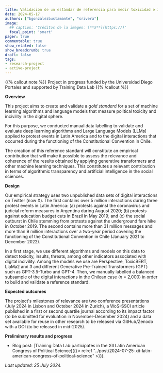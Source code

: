 ```yaml
---
title: Validación de un estándar de referencia para medir toxicidad e incivilidad política en la esfera digital
date: 2024-05-17
authors: ["bgonzalezbustamante", "srivera"]
image:
  ## caption: 'Créditos de la imagen: [**X**](https://)'
  focal_point: 'smart'
pager: true
commentable: true
show_related: false
show_breadcrumb: true
draft: false
tags:
- research-project
- active-project
---
```


<!--more-->

{{% callout note %}}
Project in progress funded by the Universidad Diego Portales and supported by Training Data Lab
{{% /callout %}}

**Overview**

This project aims to create and validate a *gold standard* for a set of machine learning algorithms and language models that measure political toxicity and incivility in the digital sphere.

For this purpose, we conducted manual data labelling to validate and evaluate deep learning algorithms and Large Language Models (LLMs) applied to protest events in Latin America and to the digital interactions that occurred during the functioning of the Constitutional Convention in Chile.

The creation of this reference standard will constitute an empirical contribution that will make it possible to assess the relevance and coherence of the results obtained by applying generative transformers and other machine learning techniques. This constitutes a relevant contribution in terms of algorithmic transparency and artificial intelligence in the social sciences.

**Design**

Our empirical strategy uses two unpublished data sets of digital interactions on Twitter (now X). The first contains over 5 million interactions during three protest events in Latin America: (a) protests against the coronavirus and judicial reform measures in Argentina during August 2020; (b) protests against education budget cuts in Brazil in May 2019; and (c) the social outburst in Chile stemming from protests against the underground fare hike in October 2019. The second contains more than 31 million messages and more than 9 million interactions over a two-year period covering the functioning of the Constitutional Convention in Chile (January 2021 to December 2022).

In a first stage, we use different algorithms and models on this data to detect toxicity, insults, threats, among other indicators associated with digital incivility. Among the models we use are Perspective, ToxicBERT, LlaMa2 and 3 and different Generative Pre-Trained Transformers (GPT) such as GPT-3.5-Turbo and GPT-4. Then, we manually labelled a balanced subsample of the digital interactions in the Chilean case (*n* = 2,000) in order to build and validate a reference standard.

**Expected outcomes**

The project's milestones of relevance are two conference presentations (July 2024 in Lisbon and October 2024 in Zurich), a WoS-SSCI article published in a first or second quartile journal according to its impact factor (to be submitted for evaluation in November-December 2024) and a data set available for reuse in other research to be released via GitHub/Zenodo with a DOI (to be released in mid-2025).

**Preliminary results and progress**

* Blog post: [Training Data Lab participates in the XII Latin American Congress of Political Science]({{< relref "../post/2024-07-25-xii-latin-american-congress-of-political-science" >}}).

_Last updated: 25 July 2024._